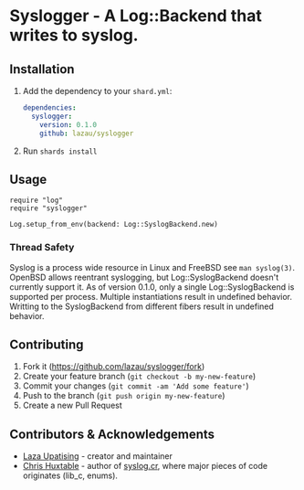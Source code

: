 # Syslogger - A Log::Backend that writes to syslog.

## Installation

1. Add the dependency to your `shard.yml`:

   ```yaml
   dependencies:
     syslogger:
       version: 0.1.0
       github: lazau/syslogger
   ```

2. Run `shards install`

## Usage

```crystal
require "log"
require "syslogger"

Log.setup_from_env(backend: Log::SyslogBackend.new)
```

### Thread Safety

Syslog is a process wide resource in Linux and FreeBSD see `man syslog(3)`. 
OpenBSD allows reentrant syslogging, but Log::SyslogBackend doesn't currently support it.
As of version 0.1.0, only a single Log::SyslogBackend is supported per process. Multiple instantiations
result in undefined behavior. Writting to the SyslogBackend from different fibers result in undefined behavior.

## Contributing

1. Fork it (<https://github.com/lazau/syslogger/fork>)
2. Create your feature branch (`git checkout -b my-new-feature`)
3. Commit your changes (`git commit -am 'Add some feature'`)
4. Push to the branch (`git push origin my-new-feature`)
5. Create a new Pull Request

## Contributors & Acknowledgements

- [Laza Upatising](https://github.com/lazau) - creator and maintainer
- [Chris Huxtable](https://github.com/chris-huxtable) - author of
  [syslog.cr](https://github.comchris-huxtable/syslog.cr), where major pieces of code originates (lib_c, enums).
